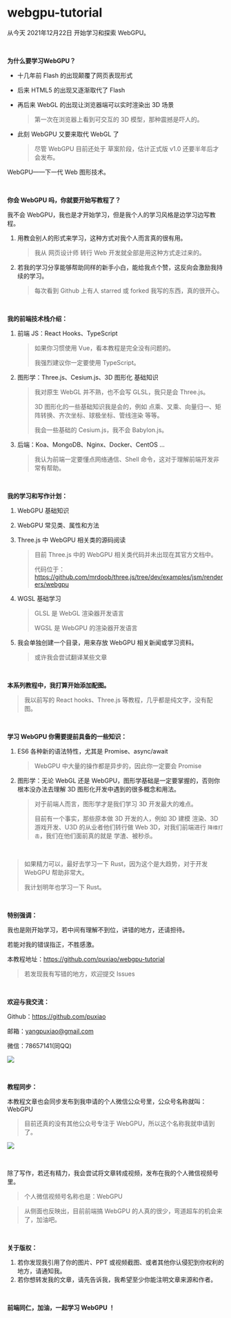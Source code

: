 # webgpu-tutorial
从今天 2021年12月22日 开始学习和探索 WebGPU。



<br>

**为什么要学习WebGPU？**

* 十几年前 Flash 的出现颠覆了网页表现形式

* 后来 HTML5 的出现又逐渐取代了 Flash

* 再后来 WebGL 的出现让浏览器端可以实时渲染出 3D 场景

  > 第一次在浏览器上看到可交互的 3D 模型，那种震撼是吓人的。

* 此刻 WebGPU 又要来取代 WebGL 了

  > 尽管 WebGPU 目前还处于 草案阶段，估计正式版 v1.0 还要半年后才会发布。

WebGPU——下一代 Web 图形技术。



<br>

**你会 WebGPU 吗，你就要开始写教程了？**

我不会 WebGPU，我也是才开始学习，但是我个人的学习风格是边学习边写教程。

1. 用教会别人的形式来学习，这种方式对我个人而言真的很有用。

   > 我从 网页设计师 转行 Web 开发就全部是用这种方式走过来的。

2. 若我的学习分享能够帮助同样的新手小白，能给我点个赞，这反向会激励我持续的学习。

   > 每次看到 Github 上有人 starred 或 forked 我写的东西，真的很开心。



<br>

**我的前端技术栈介绍：**

1. 前端 JS：React Hooks、TypeScript

   > 如果你习惯使用 Vue，看本教程是完全没有问题的。
   >
   > 我强烈建议你一定要使用 TypeScript。

2. 图形学：Three.js、Cesium.js、3D 图形化 基础知识

   > 我对原生 WebGL 并不熟，也不会写 GLSL，我只是会 Three.js。
   >
   > 3D 图形化的一些基础知识我是会的，例如 点乘、叉乘、向量归一、矩阵转换、齐次坐标、球极坐标、管线渲染 等等。
   >
   > 我会一些基础的 Cesium.js，我不会 Babylon.js。

3. 后端：Koa、MongoDB、Nginx、Docker、CentOS ...

   > 我认为前端一定要懂点网络通信、Shell 命令，这对于理解前端开发非常有帮助。



<br>

**我的学习和写作计划：**

1. WebGPU 基础知识

2. WebGPU 常见类、属性和方法

3. Three.js 中 WebGPU 相关类的源码阅读

   > 目前 Three.js 中的 WebGPU 相关类代码并未出现在其官方文档中。
   >
   > 代码位于：https://github.com/mrdoob/three.js/tree/dev/examples/jsm/renderers/webgpu

4. WGSL 基础学习

   > GLSL 是 WebGL 渲染器开发语言
   >
   > WGSL 是 WebGPU 的渲染器开发语言

5. 我会单独创建一个目录，用来存放 WebGPU 相关新闻或学习资料。

   > 或许我会尝试翻译某些文章



<br>

**本系列教程中，我打算开始添加配图。**

> 我以前写的 React hooks、Three.js 等教程，几乎都是纯文字，没有配图。



<br>

**学习 WebGPU 你需要提前具备的一些知识：**

1. ES6 各种新的语法特性，尤其是 Promise、async/await

   > WebGPU 中大量的操作都是异步的，因此你一定要会 Promise

2. 图形学：无论 WebGL 还是 WebGPU，图形学基础是一定要掌握的，否则你根本没办法去理解 3D 图形化开发中遇到的很多概念和用法。

   > 对于前端人而言，图形学才是我们学习 3D 开发最大的难点。
   >
   > 目前有一个事实，那些原本做 3D 开发的人，例如 3D 建模 渲染、3D 游戏开发、U3D 的从业者他们转行做 Web 3D，对我们前端进行 `降维打击`，我们在他们面前真的就是 学渣、被秒杀。



<br>

> 如果精力可以，最好去学习一下 Rust，因为这个是大趋势，对于开发 WebGPU 帮助非常大。
>
> 我计划明年也学习一下 Rust。



<br>

**特别强调：**

我也是刚开始学习，若中间有理解不到位，讲错的地方，还请担待。

若能对我的错误指正，不胜感激。

本教程地址：https://github.com/puxiao/webgpu-tutorial

> 若发现我有写错的地方，欢迎提交 Issues



<br>

**欢迎与我交流：**

Github：https://github.com/puxiao

邮箱：yangpuxiao@gmail.com

微信：78657141(同QQ)

![](https://raw.githubusercontent.com/puxiao/webgpu-tutorial/main/imgs/me_qrcode01.jpg)



<br>

**教程同步：**

本教程文章也会同步发布到我申请的个人微信公众号里，公众号名称就叫：WebGPU

> 目前还真的没有其他公众号专注于 WebGPU，所以这个名称我就申请到了。

![](https://raw.githubusercontent.com/puxiao/webgpu-tutorial/main/imgs/me_qrcode02.jpg)

<br>

除了写作，若还有精力，我会尝试将文章转成视频，发布在我的个人微信视频号里。

> 个人微信视频号名称也是：WebGPU

> 从侧面也反映出，目前前端搞 WebGPU 的人真的很少，弯道超车的机会来了，加油吧。



<br>

**关于版权：**

1. 若你发现我引用了你的图片、PPT 或视频截图、或者其他你认侵犯到你权利的地方，请通知我。
2. 若你想转发我的文章，请先告诉我，我希望至少你能注明文章来源和作者。



<br>

**前端同仁，加油，一起学习 WebGPU ！**

